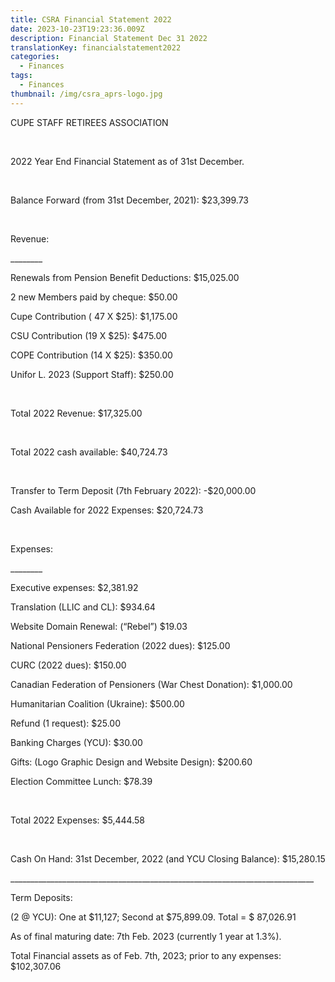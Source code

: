 ```yaml
---
title: CSRA Financial Statement 2022
date: 2023-10-23T19:23:36.009Z
description: Financial Statement Dec 31 2022
translationKey: financialstatement2022
categories:
  - Finances
tags:
  - Finances
thumbnail: /img/csra_aprs-logo.jpg
---
```



CUPE STAFF RETIREES ASSOCIATION

 

2022 Year End Financial Statement as of 31st December.

 

Balance Forward (from 31st December, 2021): $23,399.73

 

Revenue:

\_\_\_\_\_\_\_\_

Renewals from Pension Benefit Deductions: $15,025.00

2 new Members paid by cheque: $50.00

Cupe Contribution ( 47 X $25): $1,175.00

CSU Contribution (19 X $25): $475.00

COPE Contribution (14 X $25): $350.00

Unifor L. 2023 (Support Staff): $250.00

 

Total 2022 Revenue: $17,325.00

 

Total 2022 cash available: $40,724.73

 

Transfer to Term Deposit (7th February 2022): -$20,000.00

Cash Available for 2022 Expenses: $20,724.73

 

Expenses:

\_\_\_\_\_\_\_\_

Executive expenses: $2,381.92

Translation (LLIC and CL): $934.64

Website Domain Renewal: (“Rebel”) $19.03

National Pensioners Federation (2022 dues): $125.00

CURC (2022 dues): $150.00

Canadian Federation of Pensioners (War Chest Donation): $1,000.00

Humanitarian Coalition (Ukraine): $500.00

Refund (1 request): $25.00

Banking Charges (YCU): $30.00

Gifts: (Logo Graphic Design and Website Design): $200.60

Election Committee Lunch: $78.39

 

Total 2022 Expenses: $5,444.58

 

Cash On Hand: 31st December, 2022 (and YCU Closing Balance): $15,280.15

\_\_\_\_\_\_\_\_\_\_\_\_\_\_\_\_\_\_\_\_\_\_\_\_\_\_\_\_\_\_\_\_\_\_\_\_\_\_\_\_\_\_\_\_\_\_\_\_\_\_\_\_\_\_\_\_\_\_\_\_\_\_\_\_\_\_\_\_\_\_\_\_\_\_\_\_

Term Deposits:

(2 @ YCU): One at $11,127; Second at $75,899.09. Total = $ 87,026.91

As of final maturing date: 7th Feb. 2023 (currently 1 year at 1.3%).

Total Financial assets as of Feb. 7th, 2023; prior to any expenses: $102,307.06